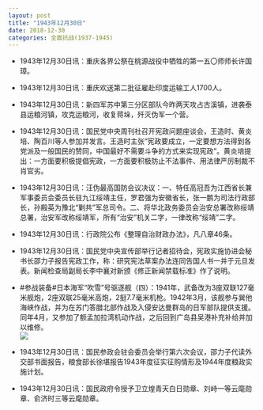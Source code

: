 ```yaml
---
layout: post
title: "1943年12月30日"
date: 2018-12-30
categories: 全面抗战(1937-1945)
---
```


<meta name="referrer" content="no-referrer" />

- 1943年12月30日讯：重庆各界公祭在桃源战役中牺牲的第一五〇师师长许国璋。 

- 1943年12月30日讯：重庆欢送第二批征雇赴印度运输工人1700人。 

- 1943年12月30日讯：新四军苏中第三分区部队今昨两天攻占古溪镇，进袭泰县运粮河镇，攻克运粮河，收复蒋垛，歼灭伪军一个营。 

- 1943年12月30日讯：国民党中央周刊社召开宪政问题座谈会，王造时、黄炎培、陶百川等人参加并发言。王造时主张“宪政要成立，一定要想方法得到各党派及一般国民的赞同，中国最好不需要斗争的方式来实现宪政”。黄炎培提出：一方面要积极提倡宪政，一方面要积极防止不法事件、用法律严厉制裁不肖官劣。 

- 1943年12月30日讯：汪伪最高国防会议决议：一、特任高冠吾为江西省长兼军事委员会委员长驻九江绥靖主任，罗君强为安徽省长，张一鹏为司法行政部长，孙殿英为豫北“剿共”军总司令。二、将华北政务委员会治安总署改称绥靖总署，治安军改称绥靖军，所有“治安”机关二字，一律改称“绥靖”二字。 

- 1943年12月30日讯：行政院公布《整理自治财政办法》，凡八章46条。 

- 1943年12月30日讯：国民党中央宣传部举行记者招待会，宪政实施协进会秘书长邵力子报告宪政工作，称：研究宪法草案办法连同告国人书一并于元旦发表。新闻检查局副局长李中襄对新颁《修正新闻禁载标准》作了说明。 

- #参战装备#日本海军“吹雪”号驱逐舰（四）：1941年，武备改为3座双联127毫米舰炮，2座双联25毫米高炮，2挺7.7毫米机枪。1942年3月，该舰参与巽他海峡作战，并为在苏门答腊北部作战及入侵安达曼群岛的日军部队提供支援。同年4月，又参加了额孟加拉湾机动作战，之后回到广岛县吴港补充补给并加以维修。 <br/><img src="https://wx4.sinaimg.cn/large/aca367d8ly1fyojj246dxj20rd0grjxd.jpg" />

- 1943年12月30日讯：国民参政会驻会委员会举行第六次会议，邵力子代读外交部书面报告，粮食部长徐堪报告1943年度征实征购情形及1944年度粮政实施计划。 

- 1943年12月30日讯：国民政府令授予卫立煌青天白日勋章、刘峙一等云麾勋章、俞济时三等云麾勋章。 

